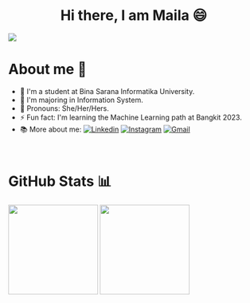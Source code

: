 <h1 align="center">Hi there, I am Maila 😄</h1>

![](https://komarev.com/ghpvc/?username=maifzs&color=ff69b4&label=🔥_Nice_To_Meet_U!_You+are+my+visitor+No.)
<br>
<h1>About me 🤔</h1>

<!--
**maifzs/maifzs** is a ✨ _special_ ✨ repository because its `README.md` (this file) appears on your GitHub profile.

Here are some ideas to get you started:

- 🔭 I’m currently working on ...
- 🌱 I’m currently learning ...
- 👯 I’m looking to collaborate on ...
- 🤔 I’m looking for help with ...
- 💬 Ask me about ...
- 📫 How to reach me: ...
- 😄 Pronouns: ...
- ⚡ Fun fact: ...
-->

- 🔭 I'm a student at Bina Sarana Informatika University.
- 🌱 I'm majoring in Information System.
- 💬 Pronouns: She/Her/Hers.
- ⚡ Fun fact: I'm learning the Machine Learning path at Bangkit 2023.
- 📚 More about me: 
[![Linkedin](https://img.shields.io/badge/-Maila-blue?style=flat&logo=Linkedin&logoColor=white)](https://www.linkedin.com/in/maila-faiza-shafira-44a0b3260/)
[![Instagram](https://img.shields.io/badge/-mailafz__-white?style=flat&logo=Instagram&logoColor=white&color=833AB4)](https://www.instagram.com/mailafz_/)
[![Gmail](https://img.shields.io/badge/-Contact_me_via_Gmail-c14438?style=flat&logo=Gmail&logoColor=white&color=BB001B)](mailto:mailafaizashafira@gmail.com)

<br>
  
<h1>GitHub Stats 📊</h1>
 
<img height="180em" src="https://github-readme-stats-eight-theta.vercel.app/api?username=maifzs&show_icons=true&theme=algolia"/>
<img height="180em" src="https://github-readme-streak-stats.herokuapp.com/?user=maifzs&theme=dracula"/>
